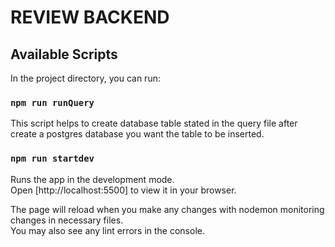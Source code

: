 # REVIEW BACKEND

## Available Scripts

In the project directory, you can run:

### `npm run runQuery`

This script helps to create database table stated in the query file after create a postgres database
you want the table to be inserted.

### `npm run startdev`

Runs the app in the development mode.\
Open [http://localhost:5500] to view it in your browser.

The page will reload when you make any changes with nodemon monitoring changes in necessary files.\
You may also see any lint errors in the console.

